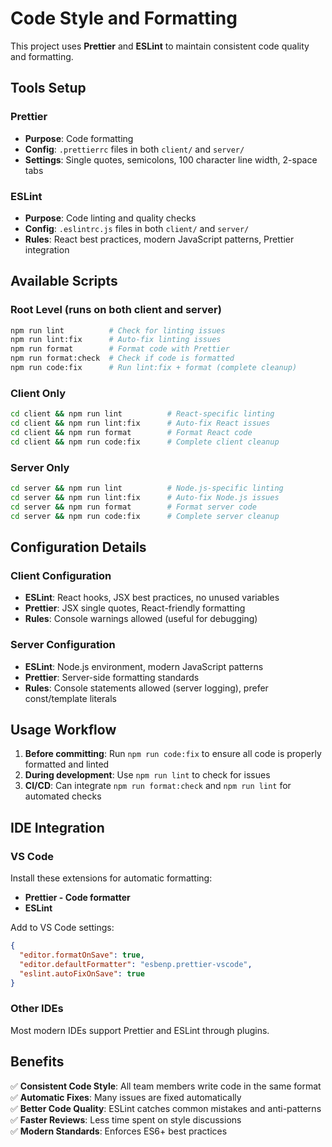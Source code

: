 # Code Style and Formatting

This project uses **Prettier** and **ESLint** to maintain consistent code quality and formatting.

## Tools Setup

### Prettier
- **Purpose**: Code formatting
- **Config**: `.prettierrc` files in both `client/` and `server/`
- **Settings**: Single quotes, semicolons, 100 character line width, 2-space tabs

### ESLint
- **Purpose**: Code linting and quality checks
- **Config**: `.eslintrc.js` files in both `client/` and `server/`
- **Rules**: React best practices, modern JavaScript patterns, Prettier integration

## Available Scripts

### Root Level (runs on both client and server)
```bash
npm run lint          # Check for linting issues
npm run lint:fix      # Auto-fix linting issues
npm run format        # Format code with Prettier
npm run format:check  # Check if code is formatted
npm run code:fix      # Run lint:fix + format (complete cleanup)
```

### Client Only
```bash
cd client && npm run lint          # React-specific linting
cd client && npm run lint:fix      # Auto-fix React issues
cd client && npm run format        # Format React code
cd client && npm run code:fix      # Complete client cleanup
```

### Server Only
```bash
cd server && npm run lint          # Node.js-specific linting
cd server && npm run lint:fix      # Auto-fix Node.js issues
cd server && npm run format        # Format server code
cd server && npm run code:fix      # Complete server cleanup
```

## Configuration Details

### Client Configuration
- **ESLint**: React hooks, JSX best practices, no unused variables
- **Prettier**: JSX single quotes, React-friendly formatting
- **Rules**: Console warnings allowed (useful for debugging)

### Server Configuration
- **ESLint**: Node.js environment, modern JavaScript patterns
- **Prettier**: Server-side formatting standards
- **Rules**: Console statements allowed (server logging), prefer const/template literals

## Usage Workflow

1. **Before committing**: Run `npm run code:fix` to ensure all code is properly formatted and linted
2. **During development**: Use `npm run lint` to check for issues
3. **CI/CD**: Can integrate `npm run format:check` and `npm run lint` for automated checks

## IDE Integration

### VS Code
Install these extensions for automatic formatting:
- **Prettier - Code formatter**
- **ESLint**

Add to VS Code settings:
```json
{
  "editor.formatOnSave": true,
  "editor.defaultFormatter": "esbenp.prettier-vscode",
  "eslint.autoFixOnSave": true
}
```

### Other IDEs
Most modern IDEs support Prettier and ESLint through plugins.

## Benefits

✅ **Consistent Code Style**: All team members write code in the same format  
✅ **Automatic Fixes**: Many issues are fixed automatically  
✅ **Better Code Quality**: ESLint catches common mistakes and anti-patterns  
✅ **Faster Reviews**: Less time spent on style discussions  
✅ **Modern Standards**: Enforces ES6+ best practices 